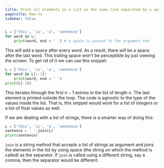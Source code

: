 ```yaml
---
title: Print all elements in a list on the same line separated by a space
pagetitle: How-to
sidebar: false
---
```


```python
L = ['this', 'is', 'a', 'sentence']
for word in L:
    print(word, end = ' ') # a space is passed to the argument end
```

This will add a space after every word. As a result, there will be a space after the last word. This trailing space won't be perceptible by just viewing the screen. To get rid of it we can use this snippet:

```python
L = ['this', 'is', 'a', 'sentence']
for word in L[:-1]:
    print(word, end = ' ')
print(L[-1])
```

This iterates through the first $n - 1$ entries in the list of length $n$. The last element is printed outside the loop. The code is agnostic to the type of the values inside the list. That is, this snippet would work for a list of integers or a list of float values as well.

If we are dealing with a list of strings, there is a smarter way of doing this:

```python
L = ['this', 'is', 'a', 'sentence']
sentence = ' '.join(L)
print(sentence)
```

`join` is a string method that accepts a list of strings as argument and joins the elements in the list by using space (the string on which the method is called) as the separator. If `join` is called using a different string, say a comma, then the separator would be different.